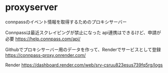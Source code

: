 # proxyserver
connpassのイベント情報を取得するためのプロキシサーバー

Connpassは最近スクレイピングが禁止になった
api連携はできるけど、申請が必要
https://help.connpass.com/api/

Githubでプロキシサーバー用のデータを作って、Renderでサービスとして登録
https://connpass-proxy.onrender.com/

Render
https://dashboard.render.com/web/srv-csruu823esus739fq5rg/logs
